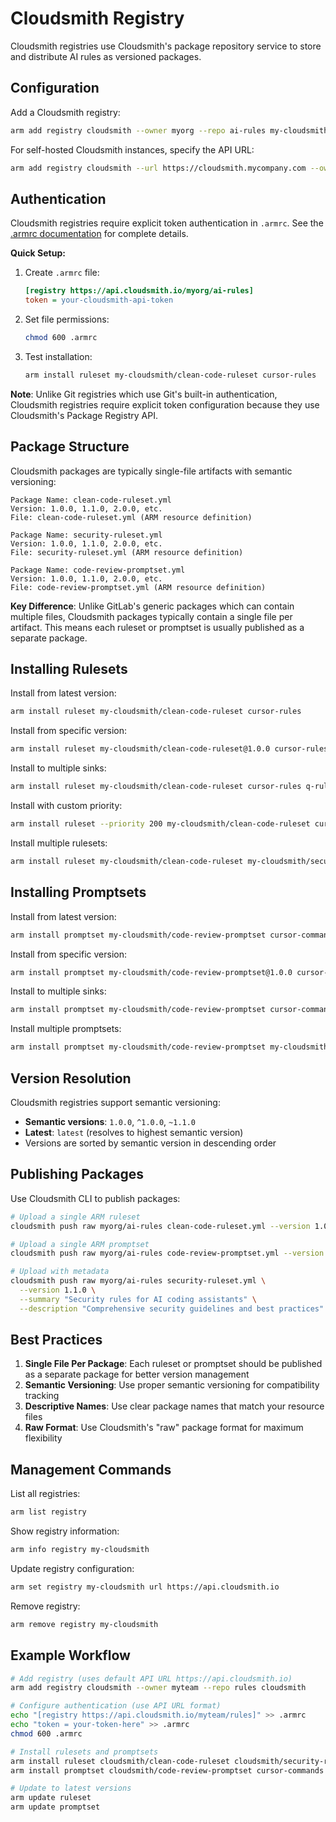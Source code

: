 # Cloudsmith Registry

Cloudsmith registries use Cloudsmith's package repository service to store and distribute AI rules as versioned packages.

## Configuration

Add a Cloudsmith registry:

```bash
arm add registry cloudsmith --owner myorg --repo ai-rules my-cloudsmith
```

For self-hosted Cloudsmith instances, specify the API URL:

```bash
arm add registry cloudsmith --url https://cloudsmith.mycompany.com --owner myorg --repo ai-rules my-cloudsmith
```

## Authentication

Cloudsmith registries require explicit token authentication in `.armrc`. See the [.armrc documentation](../armrc.md) for complete details.

**Quick Setup:**

1. Create `.armrc` file:
   ```ini
   [registry https://api.cloudsmith.io/myorg/ai-rules]
   token = your-cloudsmith-api-token
   ```

2. Set file permissions:
   ```bash
   chmod 600 .armrc
   ```

3. Test installation:
   ```bash
   arm install ruleset my-cloudsmith/clean-code-ruleset cursor-rules
   ```

**Note**: Unlike Git registries which use Git's built-in authentication, Cloudsmith registries require explicit token configuration because they use Cloudsmith's Package Registry API.

## Package Structure

Cloudsmith packages are typically single-file artifacts with semantic versioning:

```
Package Name: clean-code-ruleset.yml
Version: 1.0.0, 1.1.0, 2.0.0, etc.
File: clean-code-ruleset.yml (ARM resource definition)

Package Name: security-ruleset.yml
Version: 1.0.0, 1.1.0, 2.0.0, etc.
File: security-ruleset.yml (ARM resource definition)

Package Name: code-review-promptset.yml
Version: 1.0.0, 1.1.0, 2.0.0, etc.
File: code-review-promptset.yml (ARM resource definition)
```

**Key Difference**: Unlike GitLab's generic packages which can contain multiple files, Cloudsmith packages typically contain a single file per artifact. This means each ruleset or promptset is usually published as a separate package.

## Installing Rulesets

Install from latest version:
```bash
arm install ruleset my-cloudsmith/clean-code-ruleset cursor-rules
```

Install from specific version:
```bash
arm install ruleset my-cloudsmith/clean-code-ruleset@1.0.0 cursor-rules
```

Install to multiple sinks:
```bash
arm install ruleset my-cloudsmith/clean-code-ruleset cursor-rules q-rules
```

Install with custom priority:
```bash
arm install ruleset --priority 200 my-cloudsmith/clean-code-ruleset cursor-rules
```

Install multiple rulesets:
```bash
arm install ruleset my-cloudsmith/clean-code-ruleset my-cloudsmith/security-ruleset cursor-rules
```

## Installing Promptsets

Install from latest version:
```bash
arm install promptset my-cloudsmith/code-review-promptset cursor-commands
```

Install from specific version:
```bash
arm install promptset my-cloudsmith/code-review-promptset@1.0.0 cursor-commands
```

Install to multiple sinks:
```bash
arm install promptset my-cloudsmith/code-review-promptset cursor-commands q-prompts
```

Install multiple promptsets:
```bash
arm install promptset my-cloudsmith/code-review-promptset my-cloudsmith/testing-promptset cursor-commands
```

## Version Resolution

Cloudsmith registries support semantic versioning:

- **Semantic versions**: `1.0.0`, `^1.0.0`, `~1.1.0`
- **Latest**: `latest` (resolves to highest semantic version)
- Versions are sorted by semantic version in descending order

## Publishing Packages

Use Cloudsmith CLI to publish packages:

```bash
# Upload a single ARM ruleset
cloudsmith push raw myorg/ai-rules clean-code-ruleset.yml --version 1.0.0

# Upload a single ARM promptset
cloudsmith push raw myorg/ai-rules code-review-promptset.yml --version 1.0.0

# Upload with metadata
cloudsmith push raw myorg/ai-rules security-ruleset.yml \
  --version 1.1.0 \
  --summary "Security rules for AI coding assistants" \
  --description "Comprehensive security guidelines and best practices"
```

## Best Practices

1. **Single File Per Package**: Each ruleset or promptset should be published as a separate package for better version management
2. **Semantic Versioning**: Use proper semantic versioning for compatibility tracking
3. **Descriptive Names**: Use clear package names that match your resource files
4. **Raw Format**: Use Cloudsmith's "raw" package format for maximum flexibility

## Management Commands

List all registries:
```bash
arm list registry
```

Show registry information:
```bash
arm info registry my-cloudsmith
```

Update registry configuration:
```bash
arm set registry my-cloudsmith url https://api.cloudsmith.io
```

Remove registry:
```bash
arm remove registry my-cloudsmith
```

## Example Workflow

```bash
# Add registry (uses default API URL https://api.cloudsmith.io)
arm add registry cloudsmith --owner myteam --repo rules cloudsmith

# Configure authentication (use API URL format)
echo "[registry https://api.cloudsmith.io/myteam/rules]" >> .armrc
echo "token = your-token-here" >> .armrc
chmod 600 .armrc

# Install rulesets and promptsets
arm install ruleset cloudsmith/clean-code-ruleset cloudsmith/security-ruleset cursor-rules
arm install promptset cloudsmith/code-review-promptset cursor-commands

# Update to latest versions
arm update ruleset
arm update promptset
```
